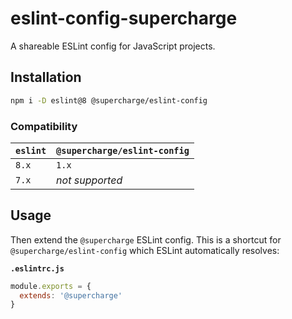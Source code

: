 # eslint-config-supercharge
A shareable ESLint config for JavaScript projects.


## Installation

```bash
npm i -D eslint@8 @supercharge/eslint-config
```


### Compatibility
| `eslint` | `@supercharge/eslint-config`            |
| -------- | --------------------------------------- |
| `8.x`    | `1.x`                                   |
| `7.x`    | *not supported*                         |


## Usage
Then extend the `@supercharge` ESLint config. This is a shortcut for `@supercharge/eslint-config` which ESLint automatically resolves:

**`.eslintrc.js`**

```js
module.exports = {
  extends: '@supercharge'
}
```
